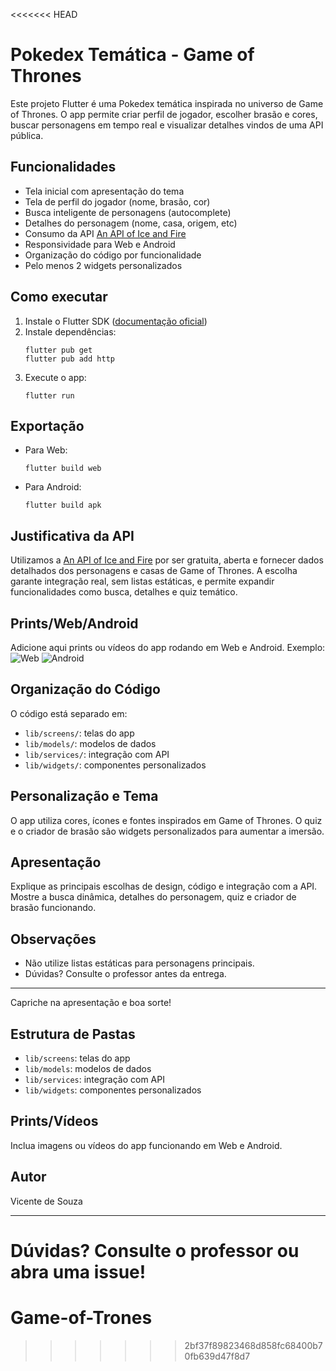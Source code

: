<<<<<<< HEAD
# Pokedex Temática - Game of Thrones

Este projeto Flutter é uma Pokedex temática inspirada no universo de Game of Thrones. O app permite criar perfil de jogador, escolher brasão e cores, buscar personagens em tempo real e visualizar detalhes vindos de uma API pública.

## Funcionalidades
- Tela inicial com apresentação do tema
- Tela de perfil do jogador (nome, brasão, cor)
- Busca inteligente de personagens (autocomplete)
- Detalhes do personagem (nome, casa, origem, etc)
- Consumo da API [An API of Ice and Fire](https://anapioficeandfire.com/)
- Responsividade para Web e Android
- Organização do código por funcionalidade
- Pelo menos 2 widgets personalizados

## Como executar
1. Instale o Flutter SDK ([documentação oficial](https://docs.flutter.dev/))
2. Instale dependências:
   ```
   flutter pub get
   flutter pub add http
   ```
3. Execute o app:
   ```
   flutter run
   ```

## Exportação
- Para Web:
  ```
  flutter build web
  ```
- Para Android:
  ```
  flutter build apk
  ```

## Justificativa da API
Utilizamos a [An API of Ice and Fire](https://anapioficeandfire.com/) por ser gratuita, aberta e fornecer dados detalhados dos personagens e casas de Game of Thrones. A escolha garante integração real, sem listas estáticas, e permite expandir funcionalidades como busca, detalhes e quiz temático.

## Prints/Web/Android
Adicione aqui prints ou vídeos do app rodando em Web e Android. Exemplo:
![Web](prints/web.png)
![Android](prints/android.png)

## Organização do Código
O código está separado em:
- `lib/screens/`: telas do app
- `lib/models/`: modelos de dados
- `lib/services/`: integração com API
- `lib/widgets/`: componentes personalizados

## Personalização e Tema
O app utiliza cores, ícones e fontes inspirados em Game of Thrones. O quiz e o criador de brasão são widgets personalizados para aumentar a imersão.

## Apresentação
Explique as principais escolhas de design, código e integração com a API. Mostre a busca dinâmica, detalhes do personagem, quiz e criador de brasão funcionando.

## Observações
- Não utilize listas estáticas para personagens principais.
- Dúvidas? Consulte o professor antes da entrega.

---
Capriche na apresentação e boa sorte!

## Estrutura de Pastas
- `lib/screens`: telas do app
- `lib/models`: modelos de dados
- `lib/services`: integração com API
- `lib/widgets`: componentes personalizados

## Prints/Vídeos
Inclua imagens ou vídeos do app funcionando em Web e Android.

## Autor
Vicente de Souza

---
Dúvidas? Consulte o professor ou abra uma issue!
=======
# Game-of-Trones
>>>>>>> 2bf37f89823468d858fc68400b70fb639d47f8d7
